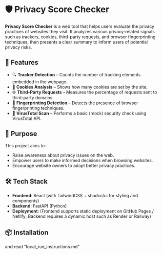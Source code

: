 # 🛡️ Privacy Score Checker

**Privacy Score Checker** is a web tool that helps users evaluate the privacy practices of websites they visit. It analyzes various privacy-related signals such as trackers, cookies, third-party requests, and browser fingerprinting techniques, then presents a clear summary to inform users of potential privacy risks.

## 🚀 Features

- 🔍 **Tracker Detection** – Counts the number of tracking elements embedded in the webpage.
- 🍪 **Cookies Analysis** – Shows how many cookies are set by the site.
- 🌐 **Third-Party Requests** – Measures the percentage of requests sent to third-party domains.
- 🧠 **Fingerprinting Detection** – Detects the presence of browser fingerprinting techniques.
- 🧪 **VirusTotal Scan** – Performs a basic (mock) security check using VirusTotal API.

## 🎯 Purpose

This project aims to:
- Raise awareness about privacy issues on the web.
- Empower users to make informed decisions when browsing websites.
- Encourage website owners to adopt better privacy practices.

## 🛠️ Tech Stack

- **Frontend**: React (with TailwindCSS + shadcn/ui for styling and components)
- **Backend**: FastAPI (Python)
- **Deployment**: (Frontend supports static deployment on GitHub Pages / Netlify; Backend requires a dynamic host such as Render or Railway)

## 📦 Installation
and read "local_run_instructions.md" 

